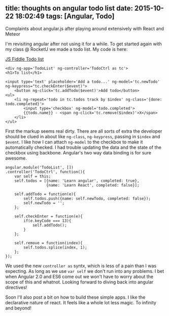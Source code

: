 title: thoughts on angular todo list
date: 2015-10-22 18:02:49
tags: [Angular, Todo]
---

Complaints about angular.js after playing around extensively with React and Meteor
<!-- more -->

I'm revisiting angular after not using it for a while. To get started again with my class @ RocketU we made a todo list. My code is here:

[JS Fiddle Todo list](http://jsfiddle.net/9cxpha19/)

```
<div ng-app='TodoList' ng-controller='TodoCtrl as tc'>
<h1>To list</h1>

<input type='text' placeholder='Add a todo...' ng-model='tc.newTodo' ng-keypress="tc.checkEnter($event)">   
    <button ng-click='tc.addTodo($event)'>Add todo</button>
<ul>
    <li ng-repeat='todo in tc.todos track by $index' ng-class='{done: todo.completed}'>
        <input type='checkbox' ng-model='todo.completed'>
        {{todo.name}} - <span ng-click='tc.remove($index)'>X</span>
    </li>
</ul>
```

First the markup seems real dirty. There are all sorts of extra the developer should be clued in about like `ng-class`, `ng-keypress`, passing in `$index` and `$event`. I like how I can attach `ng-model` to the checkbox to make it automatically checked. I had trouble updating the data and the state of the checkbox using backbone. Angular's two way data binding is for sure awesome. 

```
angular.module('TodoList', [])
.controller('TodoCtrl', function(){
    var self = this;
    self.todos = [{name: 'Learn angular', completed: true}, 
                  {name: 'Learn React', completed: false}];
    
    self.addTodo = function(e){
        self.todos.push({name: self.newTodo, completed: false});
        self.newTodo = '';
    };
    
    self.checkEnter = function(e){
        if(e.keyCode === 13){
            self.addTodo();
        }
    };
    
    self.remove = function(index){
        self.todos.splice(index, 1);
    };
});
```

We used the new `controller as` syntx, which is less of a pain than I was expecting. As long as we use `var self` we don't run into any problems. I bet when Angular 2.0 and ES6 come out we won't have to worry about the scope of this and whatnot. Looking forward to diving back into angular directives!

Soon I'll also post a bit on how to build these simple apps. I like the declarative nature of react. It feels like a whole lot less magic. To infinity and beyond!